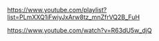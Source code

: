 https://www.youtube.com/playlist?list=PLmXXQ1iFwiyJxArw8tz_mnZfrVQ2B_FuH

https://www.youtube.com/watch?v=R63dU5w_djQ

